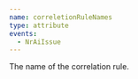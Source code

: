 ```yaml
---
name: correletionRuleNames
type: attribute
events:
  - NrAiIssue
---
```


The name of the correlation rule.